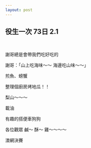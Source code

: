 ```yaml
---
layout: post
---
```


役生一次 73日 2.1
---

<br>


謝哥總是會帶我們吃好吃的

謝哥：「山上吃海味～～ 海邊吃山味～～」

煎魚、螃蟹

整理個廚房烤地瓜！！




梨山～～～

載油

有趣的搭便車狗狗

各位觀眾 鹹～ 酥～ 雞～～～～

澳網決賽

<br>
